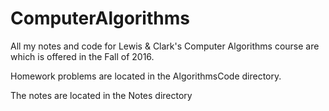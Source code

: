 # ComputerAlgorithms

All my notes and code for Lewis & Clark's Computer Algorithms course are which is offered in the Fall of 2016.

Homework problems are located in the AlgorithmsCode directory.

The notes are located in the Notes directory
